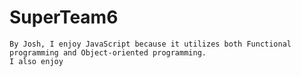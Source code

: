 # SuperTeam6

    By Josh, I enjoy JavaScript because it utilizes both Functional programming and Object-oriented programming.
    I also enjoy